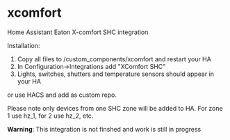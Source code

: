 # xcomfort
Home Assistant Eaton X-comfort SHC integration


Installation:
1. Copy all files to /custom_components/xcomfort and restart your HA
2. In Configuration->Integrations add "XComfort SHC"
3. Lights, switches, shutters and temperature sensors should appear in your HA

or use HACS and add as custom repo.

Please note only devices from one SHC zone will be added to HA. For zone 1 use hz_1, for 2 use hz_2, etc.

<b>Warning</b>: This integration is not finshed and work is still in progress
